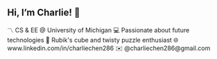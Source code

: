 <h2>Hi, I’m Charlie! 👋</h2>

<p>
〽️ CS & EE @ University of Michigan
💻 Passionate about future technologies
🧩 Rubik's cube and twisty puzzle enthusiast
🌐 www.linkedin.com/in/charliechen286
✉️ @charliechen286@gmail.com
</p>

<!---
charliechen286/charliechen286 is a ✨ special ✨ repository because its `README.md` (this file) appears on your GitHub profile.
You can click the Preview link to take a look at your changes.
--->
